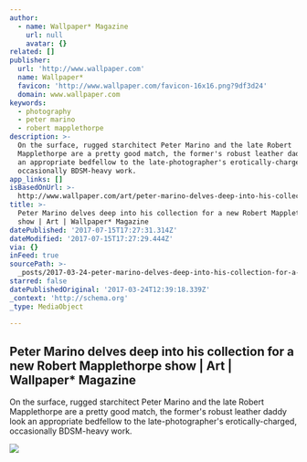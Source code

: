 ```yaml
---
author:
  - name: Wallpaper* Magazine
    url: null
    avatar: {}
related: []
publisher:
  url: 'http://www.wallpaper.com'
  name: Wallpaper*
  favicon: 'http://www.wallpaper.com/favicon-16x16.png?9df3d24'
  domain: www.wallpaper.com
keywords:
  - photography
  - peter marino
  - robert mapplethorpe
description: >-
  On the surface, rugged starchitect Peter Marino and the late Robert
  Mapplethorpe are a pretty good match, the former's robust leather daddy look
  an appropriate bedfellow to the late-photographer's erotically-charged,
  occasionally BDSM-heavy work.
app_links: []
isBasedOnUrl: >-
  http://www.wallpaper.com/art/peter-marino-delves-deep-into-his-collection-for-a-new-robert-mapplethorpe-show-tokyo
title: >-
  Peter Marino delves deep into his collection for a new Robert Mapplethorpe
  show | Art | Wallpaper* Magazine
datePublished: '2017-07-15T17:27:31.314Z'
dateModified: '2017-07-15T17:27:29.444Z'
via: {}
inFeed: true
sourcePath: >-
  _posts/2017-03-24-peter-marino-delves-deep-into-his-collection-for-a-new-rober.md
starred: false
datePublishedOriginal: '2017-03-24T12:39:18.339Z'
_context: 'http://schema.org'
_type: MediaObject

---
```

<article style=""><h1>Peter Marino delves deep into his collection for a new Robert Mapplethorpe show | Art | Wallpaper* Magazine</h1><p>On the surface, rugged starchitect Peter Marino and the late Robert Mapplethorpe are a pretty good match, the former's robust leather daddy look an appropriate bedfellow to the late-photographer's erotically-charged, occasionally BDSM-heavy work.</p><img src="https://cdn.wallpaper.com/main/2017/03/robert-mapplethorpe-peter-marino-p.jpg" /></article>